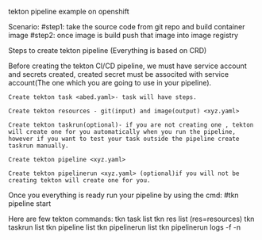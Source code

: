 tekton pipeline example on openshift                               

Scenario: #step1: take the source code from git repo and build container image
#step2: once image is build push that image into image registry

Steps to create tekton pipeline (Everything is based on CRD)

Before creating the tekton CI/CD pipeline, we must have service account and secrets created, created secret must be associted with service account(The one which you are going to use in your pipeline).

    Create tekton task <abed.yaml>- task will have steps.

    Create tekton resources - git(input) and image(output) <xyz.yaml>

    Create tekton taskrun(optional)- if you are not creating one , tekton will create one for you automatically when you run the pipeline, however if you want to test your task outside the pipeline create taskrun manually.

    Create tekton pipeline <xyz.yaml>

    Create tekton pipelinerun <xyz.yaml> (optional)if you will not be creating tekton will create one for you.

Once you everything is ready run your pipeline by using the cmd: #tkn pipeline start

Here are few tekton commands:
tkn task list
tkn res list (res=resources)
tkn taskrun list
tkn pipeline list
tkn pipelinerun list
tkn pipelinerun logs -f -n <namspace-name>
